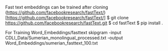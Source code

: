 Fast text embeddings can be trained after cloning (https://github.com/facebookresearch/fastText/)[https://github.com/facebookresearch/fastText/]
$ git clone https://github.com/facebookresearch/fastText.git
$ cd fastText
$ pip install .

For Training
Word_Embeddings/fasttext skipgram -input CDLI_Data/Sumerian_monolingual_processed.txt -output Word_Embeddings/sumerian_fasttext_100.txt
